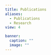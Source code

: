 ```yaml
---
title: Publications
aliases: 
  - Publications
  - Research
view: 4

banner:
  caption: ""
  image: ""
---
```


